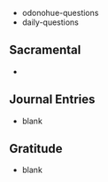 - odonohue-questions
- daily-questions

## Sacramental
- 
## Journal Entries
-  blank

## Gratitude
- blank


